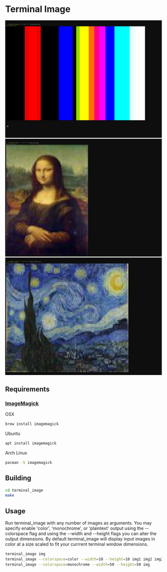 # Terminal Image

![Example output using a color table image](docs/images/example_color-table.png)
![Example output using an image of Mona Lisa](docs/images/example_mona-lisa.png)
![Example output using an image of Starry Night](docs/images/example_starry-night.png)


## Requirements

### [ImageMagick](https://github.com/ImageMagick/ImageMagick)

OSX
```bash
brew install imagemagick
```
Ubuntu
```bash
apt install imagemagick
```
Arch Linux
```bash
pacman -S imagemagick
```

## Building

```bash
cd terminal_image
make
```

## Usage

Run terminal_image with any number of images as arguments. You may specify enable 'color', 'monochrome', or 'plaintext' output using the --colorspace flag and using the --width and --height flags you can alter the output dimensions. By default terminal_image will display input images in color at a size scaled to fit your currrent terminal window dimensions.

```bash
terminal_image img                                                        # display an image in color scaled to fit your terminal window
terminal_image --colorspace=color --width=10 --height=10 img1 img2 img2   # display multiple images in color at 10x10 scale
terminal_image --colorspace=monochrome --width=50 --height=50 img         # display an image in monochrome mode at 50x50 scale
```

